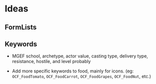 # Ideas

## FormLists

## Keywords

- MGEF school, archetype, actor value, casting type, delivery type, resistance, hostile, and level probably

- Add more specific keywords to food, mainly for icons. (eg: `OCF_FoodTomato`, `OCF_FoodCarrot`, `OCF_FoodGrapes`, `OCF_FoodNut`, etc.)
